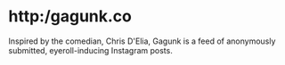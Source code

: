 # http:/gagunk.co 

Inspired by the comedian, Chris D'Elia, Gagunk is a feed of anonymously submitted, eyeroll-inducing Instagram posts.
